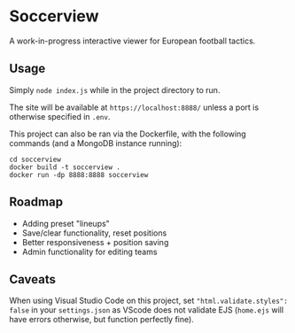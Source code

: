 # Soccerview
A work-in-progress interactive viewer for European football tactics.

## Usage
Simply `node index.js` while in the project directory to run.

The site will be available at `https://localhost:8888/` unless a port is otherwise specified in `.env`.

This project can also be ran via the Dockerfile, with the following commands (and a MongoDB instance running):
```
cd soccerview
docker build -t soccerview .
docker run -dp 8888:8888 soccerview
```

## Roadmap
* Adding preset "lineups"
* Save/clear functionality, reset positions
* Better responsiveness + position saving
* Admin functionality for editing teams

## Caveats
When using Visual Studio Code on this project, set `"html.validate.styles": false` in your `settings.json` as VScode does not validate EJS (`home.ejs` will have errors otherwise, but function perfectly fine).

